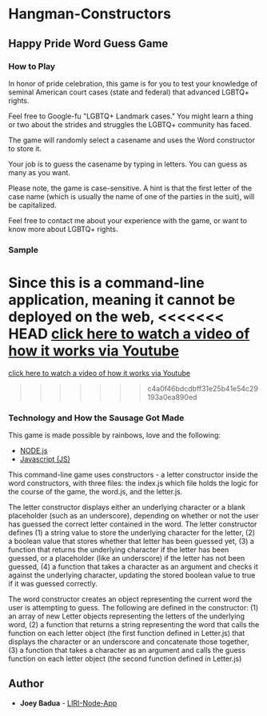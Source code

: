 # Hangman-Constructors

## Happy Pride Word Guess Game

### How to Play

In honor of pride celebration, this game is for you to test your knowledge of seminal American court cases (state and federal) that advanced LGBTQ+ rights. 

Feel free to Google-fu "LGBTQ+ Landmark cases." You might learn a thing or two about the strides and struggles the LGBTQ+ community has faced.

The game will randomly select a casename and uses the Word constructor to store it.

Your job is to guess the casename by typing in letters. You can guess as many as you want. 

Please note, the game is case-sensitive. A hint is that the first letter of the case name (which is usually the name of one of the parties in the suit), will be capitalized.

Feel free to contact me about your experience with the game, or want to know more about LGBTQ+ rights.

### Sample
Since this is a command-line application, meaning it cannot be deployed on the web, 
<<<<<<< HEAD
[click here to watch a video of how it works via Youtube](https://youtu.be/ifzUu9qyHU8)
=======
[click here to watch a video of how it works via Youtube](https://youtu.be/O87tW4UWDfU)
>>>>>>> c4a0f46bdcdbff31e25b41e54c29193a0ea890ed

### Technology and How the Sausage Got Made
This game is made possible by rainbows, love and the following:

* [NODE.js](https://nodejs.org/en/about/) 
* [Javascript (JS)](https://developer.mozilla.org/en-US/docs/Web/JavaScript)

This command-line game uses constructors - a letter constructor inside the word 
constructors, with three files: the index.js which file holds the logic for the course of the game, the word.js, and the letter.js. 

The letter constructor displays either an underlying character or a blank placeholder (such as an underscore), depending on whether or not the user has guessed the correct letter contained in the word. The letter constructor defines (1) a string value to store the underlying character for the letter, (2) a boolean value that stores whether that letter has been guessed yet, (3) a function that returns the underlying character if the letter has been guessed, or a placeholder (like an underscore) if the letter has not been guessed, (4) a function that takes a character as an argument and checks it against the underlying character, updating the stored boolean value to true if it was guessed correctly.

The word constructor creates an object representing the current word the user is attempting to guess. The following are defined in the constructor: (1) an array of new Letter objects representing the letters of the underlying word, (2) a function that returns a string representing the word that calls the function on each letter object (the first function defined in Letter.js) that displays the character or an underscore and concatenate those together, (3) a function that takes a character as an argument and calls the guess function on each letter object (the second function defined in Letter.js)

## Author
* **Joey Badua** - [LIRI-Node-App](https://github.com/joannebadua)
